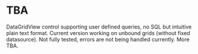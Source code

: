 # TBA

DataGridView control supporting user defined queries, no SQL but intuitive plain text format.
Current version working on unbound grids (without fixed datasource).
Not fully tested, errors are not being handled currently.
More TBA.
